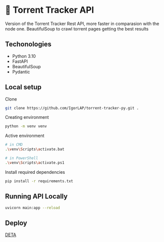 # 🤖 Torrent Tracker API 

Version of the Torrent Tracker Rest API, more faster in comparasion with the node one. BeautifulSoup to crawl torrent pages getting the best results

## Techonologies
  
  - Python 3.10
  - FastAPI
  - BeautifulSoup
  - Pydantic
  
  
## Local setup
 
 Clone

```bash
git clone https://github.com/IgorLAP/torrent-tracker-py.git .
```

Creating environment

```bash
python -m venv venv
```

Active environment

```bash
# in CMD
.\venv\Scripts\activate.bat

# in PowerShell
.\venv\Scripts\activate.ps1
```

Install required dependencies

```bash
pip install -r requirements.txt
```

## Running API Locally

```bash
uvicorn main:app --reload
```

## Deploy

[DETA](https://torrent-tracker.deta.dev)

